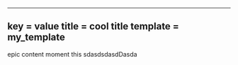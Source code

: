 ---
key = value
title = cool title
template = my_template
------
epic content moment this sdasdsdasdDasda
